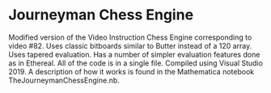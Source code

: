 # Journeyman Chess Engine
Modified version of the Video Instruction Chess Engine corresponding to video #82. Uses classic bitboards similar to Butter instead of a 120 array. Uses tapered evaluation. Has a number of simpler evaluation features done as in Ethereal. All of the code is in a single file. Compiled using Visual Studio 2019. A description of how it works is found in the Mathematica notebook TheJourneymanChessEngine.nb.
